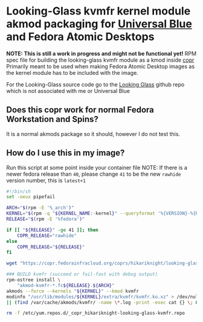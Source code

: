 # Looking-Glass kvmfr kernel module akmod packaging for [Universal Blue](https://ublue.it) and Fedora Atomic Desktops
**NOTE: This is still a work in progress and might not be functional yet!**
RPM spec file for building the looking-glass kvmfr module as a kmod inside [copr](https://copr.fedorainfracloud.org/coprs/hikariknight/looking-glass-kvmfr/)
Primarily meant to be used when making Fedora Atomic Desktop images as the kernel module has to be included with the image.

For the Looking-Glass source code go to the [Looking Glass](https://github.com/gnif/LookingGlass) github repo which is not associated with me or Universal Blue

## Does this copr work for normal Fedora Workstation and Spins?
It is a normal akmods package so it should, however I do not test this.

## How do I use this in my image?
Run this script at some point inside your container file
NOTE: If there is a newer fedora release than `40`, please change `41` to be the new `rawhide` version number, this is `latest+1`

```bash
#!/bin/sh
set -oeux pipefail

ARCH="$(rpm -E '%_arch')"
KERNEL="$(rpm -q "${KERNEL_NAME:-kernel}" --queryformat '%{VERSION}-%{RELEASE}.%{ARCH}')"
RELEASE="$(rpm -E '%fedora')"

if [[ "${RELEASE}" -ge 41 ]]; then
    COPR_RELEASE="rawhide"
else
    COPR_RELEASE="${RELEASE}"
fi

wget "https://copr.fedorainfracloud.org/coprs/hikariknight/looking-glass-kvmfr/repo/fedora-${COPR_RELEASE}/hikariknight-looking-glass-kvmfr-fedora-${COPR_RELEASE}.repo" -O /etc/yum.repos.d/_copr_hikariknight-looking-glass-kvmfr.repo

### BUILD kvmfr (succeed or fail-fast with debug output)
rpm-ostree install \
    "akmod-kvmfr-*.fc${RELEASE}.${ARCH}"
akmods --force --kernels "${KERNEL}" --kmod kvmfr
modinfo "/usr/lib/modules/${KERNEL}/extra/kvmfr/kvmfr.ko.xz" > /dev/null \
|| (find /var/cache/akmods/kvmfr/ -name \*.log -print -exec cat {} \; && exit 1)

rm -f /etc/yum.repos.d/_copr_hikariknight-looking-glass-kvmfr.repo
```
